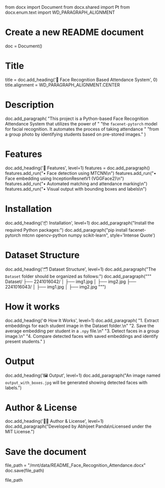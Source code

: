 from docx import Document
from docx.shared import Pt
from docx.enum.text import WD_PARAGRAPH_ALIGNMENT

# Create a new README document
doc = Document()

# Title
title = doc.add_heading('📸 Face Recognition Based Attendance System', 0)
title.alignment = WD_PARAGRAPH_ALIGNMENT.CENTER

# Description
doc.add_paragraph(
    "This project is a Python-based Face Recognition Attendance System that utilizes the power of "
    "the `facenet-pytorch` model for facial recognition. It automates the process of taking attendance "
    "from a group photo by identifying students based on pre-stored images."
)

# Features
doc.add_heading('🚀 Features', level=1)
features = doc.add_paragraph()
features.add_run("• Face detection using MTCNN\n")
features.add_run("• Face embedding using InceptionResnetV1 (VGGFace2)\n")
features.add_run("• Automated matching and attendance marking\n")
features.add_run("• Visual output with bounding boxes and labels\n")

# Installation
doc.add_heading('📦 Installation', level=1)
doc.add_paragraph("Install the required Python packages:")
doc.add_paragraph("pip install facenet-pytorch mtcnn opencv-python numpy scikit-learn", style='Intense Quote')

# Dataset Structure
doc.add_heading('🗂️ Dataset Structure', level=1)
doc.add_paragraph("The `Dataset` folder should be organized as follows:")
doc.add_paragraph("""
Dataset/
├── 2241016042/
│   ├── img1.jpg
│   ├── img2.jpg
├── 2241016043/
│   ├── img1.jpg
│   ├── img2.jpg
""")

# How it works
doc.add_heading('⚙️ How It Works', level=1)
doc.add_paragraph(
    "1. Extract embeddings for each student image in the Dataset folder.\n"
    "2. Save the average embedding per student in a `.npy` file.\n"
    "3. Detect faces in a group image.\n"
    "4. Compare detected faces with saved embeddings and identify present students."
)

# Output
doc.add_heading('🖼️ Output', level=1)
doc.add_paragraph("An image named `output_with_boxes.jpg` will be generated showing detected faces with labels.")

# Author & License
doc.add_heading('👨‍💻 Author & License', level=1)
doc.add_paragraph("Developed by Abhijeet Panda\nLicensed under the MIT License.")

# Save the document
file_path = "/mnt/data/README_Face_Recognition_Attendance.docx"
doc.save(file_path)

file_path
